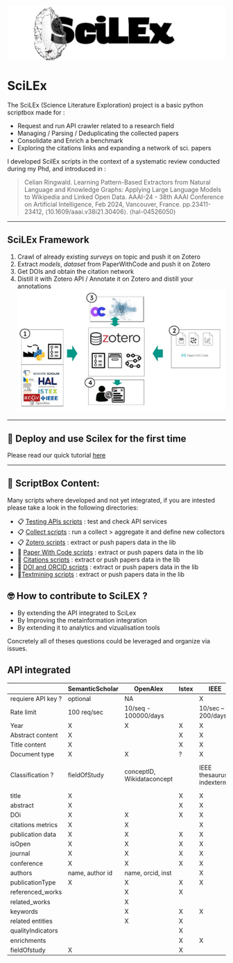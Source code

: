 ![Scilex](img/projectLogoScilex.png)
# SciLEx

The SciLEx (Science Literature Exploration) project is a basic python scriptbox made for :
* Request and run API crawler related to a research field
* Managing / Parsing / Deduplicating the collected papers
* Consolidate and Enrich a benchmark  
* Exploring the citations links and expanding a network of sci. papers

I developed ScilEx scripts in the context of a systematic review conducted during my Phd, and introduced in :  
> Celian Ringwald. Learning Pattern-Based Extractors from Natural Language and Knowledge Graphs: Applying Large Language Models to Wikipedia and Linked Open Data. AAAI-24 - 38th AAAI Conference on Artificial Intelligence, Feb 2024, Vancouver, France. pp.23411-23412, ⟨10.1609/aaai.v38i21.30406⟩. ⟨hal-04526050⟩
---
## SciLEx Framework

1. Crawl of already existing *surveys* on topic and push it on Zotero
2. Extract *models*, *dataset* from PaperWithCode and push it on Zotero
3. Get DOIs and obtain the citation network
4. Distill it with Zotero API / Annotate it on Zotero and distill your annotations
![Framework](img/Framework.png)
---

## :electric_plug: Deploy and use Scilex for the first time

Please read our quick tutorial [here](https://github.com/datalogism/SciLEx/blob/main/Tuto_firstContact.md)

-----
##  :open_file_folder: ScriptBox Content:

Many scripts where developed and not yet integrated, if you are intested please take a look in the following directories:

*  :clipboard: [Testing APIs scripts](https://github.com/datalogism/SciLEx/blob/main/src/API_tests/) : test and check API services
*  :clipboard: [Collect scripts]( 
https://github.com/datalogism/SciLEx/tree/main/src/crawlers) : run a collect > aggregate it and define new collectors 
*  :clipboard: [Zotero scripts]( 
https://github.com/datalogism/SciLEx/tree/main/src/Zotero) : extract or push papers data in the lib 
*  :wrench: [Paper With Code scripts]( 
https://github.com/datalogism/SciLEx/tree/main/src/PWC) : extract or push papers data in the lib 
*  :wrench: [Citations scripts]( 
https://github.com/datalogism/SciLEx/tree/main/src/citations) : extract or push papers data in the lib 
* :wrench: [DOI and ORCID scripts]( 
https://github.com/datalogism/SciLEx/tree/main/src/citations) : extract or push papers data in the lib 
* :wrench:[Textmining scripts]( 
https://github.com/datalogism/SciLEx/tree/main/src/text) : extract or push papers data in the lib 

## 🤓 How to contribute to SciLEX ? 

- By extending the API integrated to SciLex
- By Improving the metainformation integration
- By extending it to analytics and vizualisation tools 

Concretely all of theses questions could be leveraged and organize via issues.

## API integrated 
|                    | SemanticScholar  | OpenAlex                   | Istex | IEEE                       | HAL                                               | Elsevier | DBLP | Arxiv | Springer |
|--------------------|------------------|----------------------------|-------|----------------------------|---------------------------------------------------|----------|------|-------|----------|
| requiere API key ? | optional         | NA                         |       | X                          | NA                                                | X        |      |       | X        |
| Rate limit         | 100 req/sec      | 10/seq - 100000/days       |       | 10/sec –  200/days         |                                                   |          |      | 3/seq | 8/seq    |
| Year               | X                | X                          | X     | X                          | X                                                 | X        |      |       | X        |
| Abstract content   | X                |                            | X     | X                          |                                                   |          |      |       |          |
| Title content      | X                |                            | X     | X                          | X                                                 |          |      |       | X        |
| Document type      | X                | X                          | ?     | X                          | X                                                 |          |      |       | X        |
| Classification ?   | fieldOfStudy     | conceptID, Wikidataconcept |       | IEEE thesaurus, indexterms | acm\_classif, HAL classif, keyword, JELclassif... |          |      |       | keywords |
| title              | X                |                            | X     | X                          | X                                                 | X        | X    | X     | X        |
| abstract           | X                |                            | X     | X                          | X                                                 |          |      | X     | X        |
| DOi                | X                | X                          | X     | X                          |                                                   | X        | X    | X     | X        |
| citations metrics  | X                | X                          |       | X                          |                                                   | X        |      |       |          |
| publication data   | X                | X                          | X     | X                          |                                                   | X        | X    |       | X        |
| isOpen             | X                | X                          | X     | X                          |                                                   | X        | X    |       | X        |
| journal            | X                | X                          | X     | X                          |                                                   |          | X    | X     | X        |
| conference         | X                | X                          | X     | X                          |                                                   |          | X    | X     | X        |
| authors            | name,  author id | name, orcid, inst          |       | X                          | X                                                 | X        | X    | X     | X        |
| publicationType    | X                | X                          | X     | X                          | X                                                 | X        | X    |       | X        |
| referenced\_works  |                  | X                          | X     |                            |                                                   |          |      |       |          |
| related\_works     |                  | X                          |       |                            |                                                   |          |      |       |          |
| keywords           |                  | X                          | X     | X                          | X                                                 |          |      | X     |          |
| related entities   |                  | X                          | X     |                            |                                                   |          |      |       |          |
| qualityIndicators  |                  |                            | X     |                            |                                                   |          |      |       |          |
| enrichments        |                  |                            | X     | X                          |                                                   |          |      |       |          |
| fieldOfstudy       | X                |                            | X     |                            |                                                   |          |      |       | X        |
